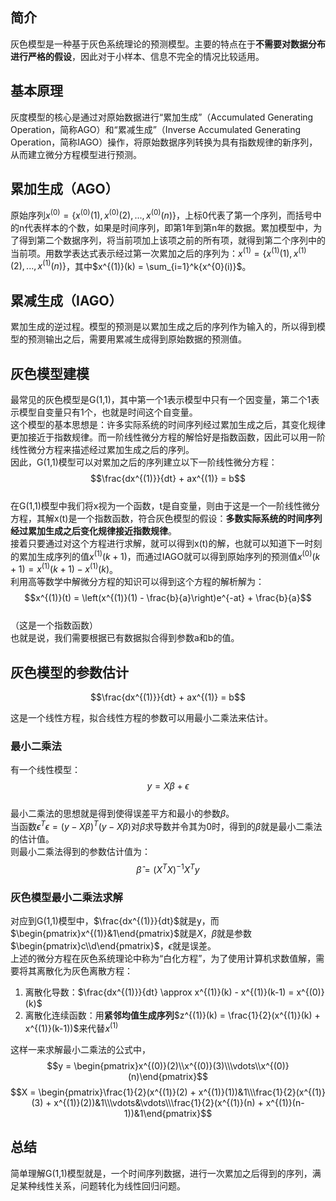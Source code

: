 ## 简介
灰色模型是一种基于灰色系统理论的预测模型。主要的特点在于**不需要对数据分布进行严格的假设**，因此对于小样本、信息不完全的情况比较适用。  

## 基本原理 
灰度模型的核心是通过对原始数据进行“累加生成”（Accumulated Generating Operation，简称AGO）和“累减生成”（Inverse Accumulated Generating Operation，简称IAGO）操作，将原始数据序列转换为具有指数规律的新序列，从而建立微分方程模型进行预测。 

## 累加生成（AGO）
原始序列$x^{(0)} = \{x^{(0)}(1), x^{(0)}(2), ..., x^{(0)}(n)\}$，上标0代表了第一个序列，而括号中的n代表样本的个数，如果是时间序列，即第1年到第n年的数据。累加模型中，为了得到第二个数据序列，将当前项加上该项之前的所有项，就得到第二个序列中的当前项。用数学表达式表示经过第一次累加之后的序列为：$x^{(1)} = \{x^{(1)}(1), x^{(1)}(2), ..., x^{(1)}(n)\}$，其中$x^{(1)}(k) = \sum_{i=1}^k{x^{0}(i)}$。  

## 累减生成（IAGO）
累加生成的逆过程。模型的预测是以累加生成之后的序列作为输入的，所以得到模型的预测输出之后，需要用累减生成得到原始数据的预测值。  

## 灰色模型建模
最常见的灰色模型是G(1,1)，其中第一个1表示模型中只有一个因变量，第二个1表示模型自变量只有1个，也就是时间这个自变量。  
这个模型的基本思想是：许多实际系统的时间序列经过累加生成之后，其变化规律更加接近于指数规律。而一阶线性微分方程的解恰好是指数函数，因此可以用一阶线性微分方程来描述经过累加生成之后的序列。  
因此，G(1,1)模型可以对累加之后的序列建立以下一阶线性微分方程：  
$$\frac{dx^{(1)}}{dt} + ax^{(1)} = b$$  
在G(1,1)模型中我们将x视为一个函数，t是自变量，则由于这是一个一阶线性微分方程，其解x(t)是一个指数函数，符合灰色模型的假设：**多数实际系统的时间序列经过累加生成之后变化规律接近指数规律**。  
接着只要通过对这个方程进行求解，就可以得到x(t)的解，也就可以知道下一时刻的累加生成序列的值$x^{(1)}(k+1)$，而通过IAGO就可以得到原始序列的预测值$x^{(0)}(k+1)=x^{(1)}(k+1)-x^{(1)}(k)$。  
利用高等数学中解微分方程的知识可以得到这个方程的解析解为：  
$$x^{(1)}(t) = \left(x^{(1)}(1) - \frac{b}{a}\right)e^{-at} + \frac{b}{a}$$  
（这是一个指数函数）  
也就是说，我们需要根据已有数据拟合得到参数a和b的值。  

## 灰色模型的参数估计  
$$\frac{dx^{(1)}}{dt} + ax^{(1)} = b$$  

这是一个线性方程，拟合线性方程的参数可以用最小二乘法来估计。  

### 最小二乘法  
有一个线性模型：  
$$y = X \beta + \epsilon$$  
最小二乘法的思想就是得到使得误差平方和最小的参数$\beta$。  
当函数$\epsilon^{T}\epsilon = (y - X\beta)^{T}(y - X\beta)$对$\beta$求导数并令其为0时，得到的$\beta$就是最小二乘法的估计值。  
则最小二乘法得到的参数估计值为：
$$\hat{\beta} = (X^{T}X)^{-1}X^{T}y$$

### 灰色模型最小二乘法求解
对应到G(1,1)模型中，$\frac{dx^{(1)}}{dt}$就是y，而$\begin{pmatrix}x^{(1)}&1\end{pmatrix}$就是$X$，$\beta$就是参数$\begin{pmatrix}c\\d\end{pmatrix}$，$\epsilon$就是误差。  
上述的微分方程在灰色系统理论中称为“白化方程”，为了使用计算机求数值解，需要将其离散化为灰色离散方程：  
1. 离散化导数：$\frac{dx^{(1)}}{dt} \approx x^{(1)}(k) - x^{(1)}(k-1) = x^{(0)}(k)$   
2. 离散化连续函数：用**紧邻均值生成序列**$z^{(1)}(k) = \frac{1}{2}(x^{(1)}(k) + x^{(1)}(k-1))$来代替$x^{(1)}$

这样一来求解最小二乘法的公式中，
$$y = \begin{pmatrix}x^{(0)}(2)\\x^{(0)}(3)\\\vdots\\x^{(0)}(n)\end{pmatrix}$$
$$X = \begin{pmatrix}\frac{1}{2}(x^{(1)}(2) + x^{(1)}(1))&1\\\frac{1}{2}(x^{(1)}(3) + x^{(1)}(2))&1\\\vdots&\vdots\\\frac{1}{2}(x^{(1)}(n) + x^{(1)}(n-1))&1\end{pmatrix}$$  

## 总结
简单理解G(1,1)模型就是，一个时间序列数据，进行一次累加之后得到的序列，满足某种线性关系，问题转化为线性回归问题。  
